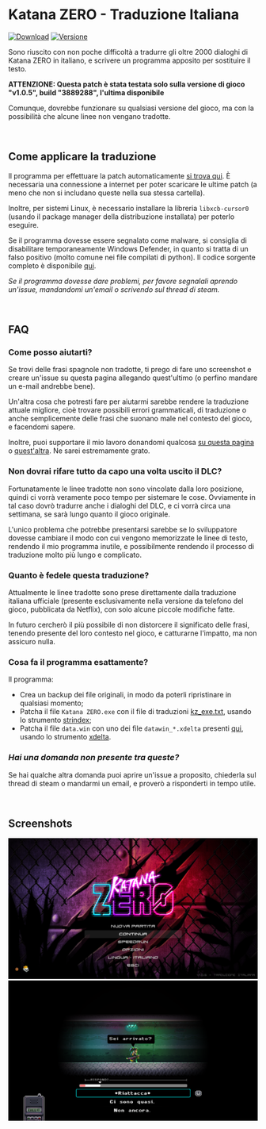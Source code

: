 # Katana ZERO - Traduzione Italiana
[![Download](https://img.shields.io/github/downloads/zWolfrost/Katana-ZERO-Traduzione-Italiana/total?label=Download)](https://github.com/zWolfrost/Katana-ZERO-Traduzione-Italiana/releases/latest)
[![Versione](https://img.shields.io/github/v/release/zWolfrost/Katana-ZERO-Traduzione-Italiana?label=Versione)](https://github.com/zWolfrost/Katana-ZERO-Traduzione-Italiana/releases/latest)

Sono riuscito con non poche difficoltà a tradurre gli oltre 2000 dialoghi di Katana ZERO in italiano, e scrivere un programma apposito per sostituire il testo.

**ATTENZIONE: Questa patch è stata testata solo sulla versione di gioco "v1.0.5", build "3889288", l'ultima disponibile**

Comunque, dovrebbe funzionare su qualsiasi versione del gioco, ma con la possibilità che alcune linee non vengano tradotte.

<br>

## Come applicare la traduzione

Il programma per effettuare la patch automaticamente [si trova qui](https://github.com/zWolfrost/Katana-ZERO-Traduzione-Italiana/releases/latest). È necessaria una connessione a internet per poter scaricare le ultime patch (a meno che non si includano queste nella sua stessa cartella).

Inoltre, per sistemi Linux, è necessario installare la libreria `libxcb-cursor0` (usando il package manager della distribuzione installata) per poterlo eseguire.

Se il programma dovesse essere segnalato come malware, si consiglia di disabilitare temporaneamente Windows Defender, in quanto si tratta di un falso positivo (molto comune nei file compilati di python). Il codice sorgente completo è disponibile [qui](./patcher/patcher.py).

*Se il programma dovesse dare problemi, per favore segnalali aprendo un'issue, mandandomi un'email o scrivendo sul thread di steam.*

<br>

## FAQ
### Come posso aiutarti?
Se trovi delle frasi spagnole non tradotte, ti prego di fare uno screenshot e creare un'issue su questa pagina allegando quest'ultimo (o perfino mandare un e-mail andrebbe bene).

Un'altra cosa che potresti fare per aiutarmi sarebbe rendere la traduzione attuale migliore, cioè trovare possibili errori grammaticali, di traduzione o anche semplicemente delle frasi che suonano male nel contesto del gioco, e facendomi sapere.

Inoltre, puoi supportare il mio lavoro donandomi qualcosa [su questa pagina](https://paypal.me/zwolfrost) o [quest'altra](https://buymeacoffee.com/zwolfrost). Ne sarei estremamente grato.

### Non dovrai rifare tutto da capo una volta uscito il DLC?
Fortunatamente le linee tradotte non sono vincolate dalla loro posizione, quindi ci vorrà veramente poco tempo per sistemare le cose. Ovviamente in tal caso dovrò tradurre anche i dialoghi del DLC, e ci vorrà circa una settimana, se sarà lungo quanto il gioco originale.

L'unico problema che potrebbe presentarsi sarebbe se lo sviluppatore dovesse cambiare il modo con cui vengono memorizzate le linee di testo, rendendo il mio programma inutile, e possibilmente rendendo il processo di traduzione molto più lungo e complicato.

### Quanto è fedele questa traduzione?
Attualmente le linee tradotte sono prese direttamente dalla traduzione italiana ufficiale (presente esclusivamente nella versione da telefono del gioco, pubblicata da Netflix), con solo alcune piccole modifiche fatte.

In futuro cercherò il più possibile di non distorcere il significato delle frasi, tenendo presente del loro contesto nel gioco, e catturarne l'impatto, ma non assicuro nulla.

### Cosa fa il programma esattamente?
Il programma:
- Crea un backup dei file originali, in modo da poterli ripristinare in qualsiasi momento;
- Patcha il file `Katana ZERO.exe` con il file di traduzioni [kz_exe.txt](./patches/kz_exe.txt), usando lo strumento [strindex](https://github.com/zWolfrost/strindex);
- Patcha il file `data.win` con uno dei file `datawin_*.xdelta` presenti [qui](./patches), usando lo strumento [xdelta](https://github.com/jmacd/xdelta).

### *Hai una domanda non presente tra queste?*
Se hai qualche altra domanda puoi aprire un'issue a proposito, chiederla sul thread di steam o mandarmi un email, e proverò a risponderti in tempo utile.

<br>

## Screenshots
![Katana ZERO](./assets/screenshot1.png)
![Katana ZERO](./assets/screenshot2.png)
